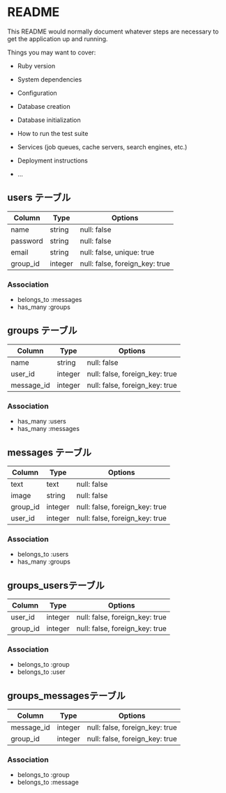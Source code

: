 # README

This README would normally document whatever steps are necessary to get the
application up and running.

Things you may want to cover:

* Ruby version

* System dependencies

* Configuration

* Database creation

* Database initialization

* How to run the test suite

* Services (job queues, cache servers, search engines, etc.)

* Deployment instructions

* ...

## users テーブル 

|Column|Type|Options|
|------|----|-------|
|name|string|null: false|
|password|string|null: false|
|email|string|null: false, unique: true|
|group_id|integer|null: false, foreign_key: true|

### Association
- belongs_to :messages
- has_many :groups


## groups テーブル 

|Column|Type|Options|
|------|----|-------|
|name|string|null: false|
|user_id|integer|null: false, foreign_key: true|
|message_id|integer|null: false, foreign_key: true|

### Association
- has_many :users
- has_many :messages


## messages テーブル 

|Column|Type|Options|
|------|----|-------|
|text|text|null: false|
|image|string|null: false|
|group_id|integer|null: false, foreign_key: true|
|user_id|integer|null: false, foreign_key: true|

### Association
- belongs_to :users
- has_many :groups


## groups_usersテーブル

|Column|Type|Options|
|------|----|-------|
|user_id|integer|null: false, foreign_key: true|
|group_id|integer|null: false, foreign_key: true|

### Association
- belongs_to :group
- belongs_to :user


## groups_messagesテーブル

|Column|Type|Options|
|------|----|-------|
|message_id|integer|null: false, foreign_key: true|
|group_id|integer|null: false, foreign_key: true|

### Association
- belongs_to :group
- belongs_to :message




